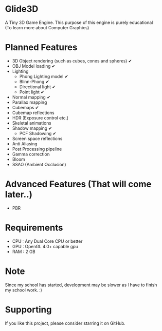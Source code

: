 # Glide3D
A Tiny 3D Game Engine. This purpose of this engine is purely educational (To learn more about Computer Graphics)

# Planned Features
- 3D Object rendering (such as cubes, cones and spheres)  ✔
- OBJ Model loading ✔
- Lighting
  - Phong Lighting model ✔
  - Blinn-Phong ✔
  - Directional light ✔
  - Point light ✔
- Normal mapping  ✔
- Parallax mapping
- Cubemaps ✔
- Cubemap reflections
- HDR (Exposure control etc.)
- Skeletal animations
- Shadow mapping ✔
  - PCF Shadowing ✔
- Screen space reflections
- Anti Aliasing 
- Post Processing pipeline
- Gamma correction
- Bloom
- SSAO (Ambient Occlusion)

# Advanced Features (That will come later..)
- PBR 

# Requirements 
- CPU : Any Dual Core CPU or better
- GPU : OpenGL 4.0+ capable gpu 
- RAM : 2 GB 

# Note 
Since my school has started, development may be slower as I have to finish my school work. :)

# Supporting
If you like this project, please consider starring it on GitHub.
